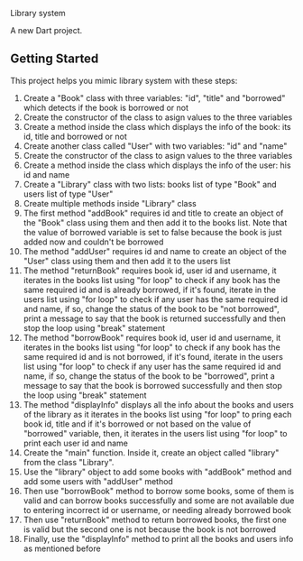 Library system

A new Dart project.

## Getting Started

This project helps you mimic library system with these steps:
1. Create a "Book" class with three variables: "id", "title" and "borrowed" which detects if the book is borrowed or not
2. Create the constructor of the class to asign values to the three variables
3. Create a method inside the class which displays the info of the book: its id, title and borrowed or not
4. Create another class called "User" with two variables: "id" and "name"
5. Create the constructor of the class to asign values to the three variables
6. Create a method inside the class which displays the info of the user: his id and name
7. Create a "Library" class with two lists: books list of type "Book" and users list of type "User"
8. Create multiple methods inside "Library" class
9. The first method "addBook" requires id and title to create an object of the "Book" class using them and then add it to the books list. Note that the value of borrowed variable is set to false because the book is just added now and couldn't be borrowed
10. The method "addUser" requires id and name to create an object of the "User" class using them and then add it to the users list
11. The method "returnBook" requires book id, user id and username, it iterates in the books list using "for loop" to check if any book has the same required id and is already borrowed, if it's found, iterate in the users list using "for loop" to check if any user has the same required id and name, if so, change the status of the book to be "not borrowed", print a message to say that the book is returned successfully and then stop the loop using "break" statement
12. The method "borrowBook" requires book id, user id and username, it iterates in the books list using "for loop" to check if any book has the same required id and is not borrowed, if it's found, iterate in the users list using "for loop" to check if any user has the same required id and name, if so, change the status of the book to be "borrowed", print a message to say that the book is borrowed successfully and then stop the loop using "break" statement
13. The method "displayInfo" displays all the info about the books and users of the library as it iterates in the books list using "for loop" to pring each book id, title and if it's borrowed or not based on the value of "borrowed" variable, then, it iterates in the users list using "for loop" to print each user id and name
14. Create the "main" function. Inside it, create an object called "library" from the class "Library".
15. Use the "library" object to add some books with "addBook" method and add some users with "addUser" method
16. Then use "borrowBook" method to borrow some books, some of them is valid and can borrow books successfully and some are not available due to entering incorrect id or username, or needing already borrowed book
17. Then use "returnBook" method to return borrowed books, the first one is valid but the second one is not because the book is not borrowed
18. Finally, use the "displayInfo" method to print all the books and users info as mentioned before